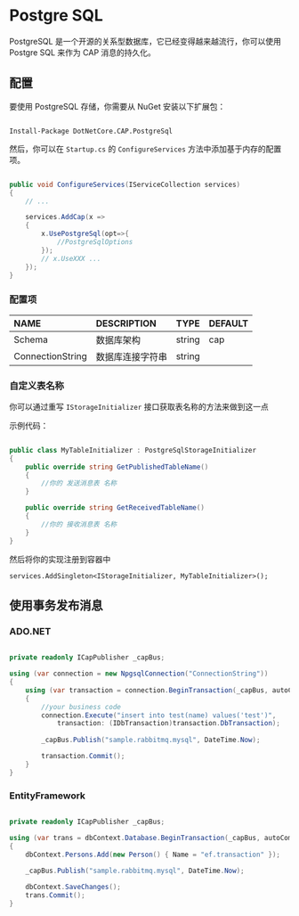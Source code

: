 # Postgre SQL

PostgreSQL 是一个开源的关系型数据库，它已经变得越来越流行，你可以使用 Postgre SQL 来作为 CAP 消息的持久化。

## 配置

要使用 PostgreSQL 存储，你需要从 NuGet 安装以下扩展包：

```shell

Install-Package DotNetCore.CAP.PostgreSql

```

然后，你可以在 `Startup.cs` 的 `ConfigureServices` 方法中添加基于内存的配置项。

```csharp

public void ConfigureServices(IServiceCollection services)
{
    // ...

    services.AddCap(x =>
    {
        x.UsePostgreSql(opt=>{
            //PostgreSqlOptions
        }); 
        // x.UseXXX ...
    });
}

```

### 配置项

NAME | DESCRIPTION | TYPE | DEFAULT
:---|:---|---|:---
Schema | 数据库架构 | string | cap 
ConnectionString | 数据库连接字符串 | string | 

### 自定义表名称

你可以通过重写 `IStorageInitializer` 接口获取表名称的方法来做到这一点

示例代码：

```C#

public class MyTableInitializer : PostgreSqlStorageInitializer
{
    public override string GetPublishedTableName()
    {
        //你的 发送消息表 名称
    }

    public override string GetReceivedTableName()
    {
        //你的 接收消息表 名称
    }
}
```
然后将你的实现注册到容器中

```
services.AddSingleton<IStorageInitializer, MyTableInitializer>();
```

## 使用事务发布消息

### ADO.NET 

```csharp

private readonly ICapPublisher _capBus;

using (var connection = new NpgsqlConnection("ConnectionString"))
{
    using (var transaction = connection.BeginTransaction(_capBus, autoCommit: false))
    {
        //your business code
        connection.Execute("insert into test(name) values('test')", 
            transaction: (IDbTransaction)transaction.DbTransaction);
        
        _capBus.Publish("sample.rabbitmq.mysql", DateTime.Now);

        transaction.Commit();
    }
}
```

### EntityFramework

```csharp

private readonly ICapPublisher _capBus;

using (var trans = dbContext.Database.BeginTransaction(_capBus, autoCommit: false))
{
    dbContext.Persons.Add(new Person() { Name = "ef.transaction" });
    
    _capBus.Publish("sample.rabbitmq.mysql", DateTime.Now);

    dbContext.SaveChanges();
    trans.Commit();
}

```